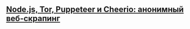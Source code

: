 ## [Node.js, Tor, Puppeteer и Cheerio: анонимный веб-скрапинг](https://habr.com/ru/company/ruvds/blog/486688/)
